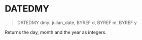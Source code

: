 # DATEDMY

> DATEDMY dmy| julian_date, BYREF d, BYREF m, BYREF y

Returns the day, month and the year as integers.

